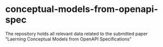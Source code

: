 # conceptual-models-from-openapi-spec
The repository holds all relevant data related to the submitted paper "Laerning Conceptual Models from OpenAPI Specifications"
